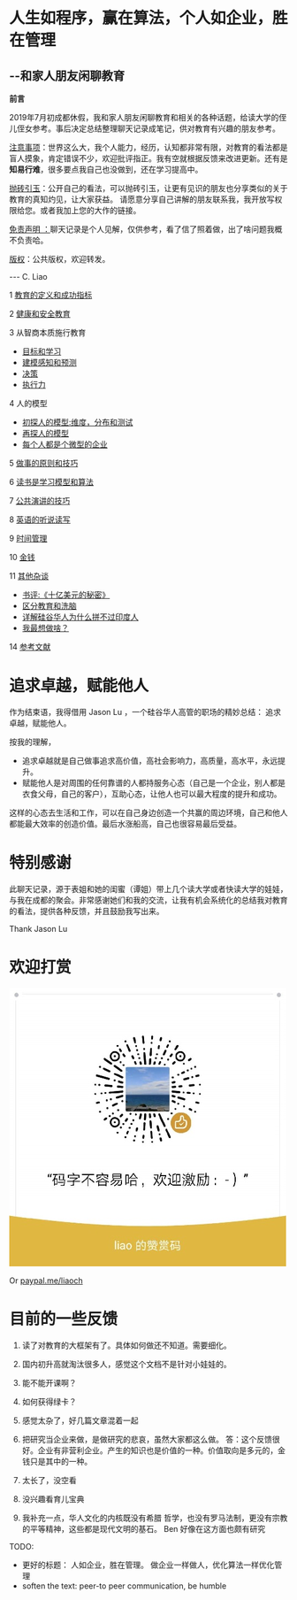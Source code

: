 # 人生如程序，赢在算法，个人如企业，胜在管理

## --和家人朋友闲聊教育 

**前言**

2019年7月初成都休假，我和家人朋友闲聊教育和相关的各种话题，给读大学的侄儿侄女参考。事后决定总结整理聊天记录成笔记，供对教育有兴趣的朋友参考。 

<span style="text-decoration:underline;">注意事项</span>：世界这么大，我个人能力，经历，认知都非常有限，对教育的看法都是盲人摸象，肯定错误不少，欢迎批评指正。我有空就根据反馈来改进更新。还有是**知易行难**，很多要点我自己也没做到，还在学习提高中。

<span style="text-decoration:underline;">抛砖引玉</span>：公开自己的看法，可以抛砖引玉，让更有见识的朋友也分享类似的关于教育的真知灼见，让大家获益。 请愿意分享自己讲解的朋友联系我，我开放写权限给您。或者我加上您的大作的链接。

<span style="text-decoration:underline;">免责声明 ：</span>聊天记录是个人见解，仅供参考，看了信了照着做，出了啥问题我概不负责哈。

<span style="text-decoration:underline;">版权</span>：公共版权，欢迎转发。

---  C. Liao


1 [教育的定义和成功指标](chapters/definition.md)

2 [健康和安全教育](chapters/healthAndsafety.md)

3 从智商本质施行教育
  * [目标和学习](chapters/educationOnIntelligence.md)
  * [建模感知和预测](chapters/educationOnIntelligence2.md)
  * [决策](chapters/educationOnIntelligence3.md)
  * [执行力](chapters/educationOnIntelligence4.md)

4 人的模型
  * [初探人的模型:维度，分布和测试](chapters/modelOfHuman.md)
  * [再探人的模型](chapters/modelOfHuman2.md) 
  * [每个人都是个微型的企业](chapters/modelOfPersonCorporation.md)

5 [做事的原则和技巧](chapters/algorithmOfDoingThings.md)

6 [读书是学习模型和算法](chapters/readingBooks.md)

7 [公共演讲的技巧](chapters/publicSpeaking.md)

8 [英语的听说读写](chapters/english.md)

9 [时间管理](chapters/timeManagement.md)

10 [金钱](chapters/money.md)

11 [其他杂谈](chapters/others.md)
 * [书评:《十亿美元的秘密》](chapters/bookReview-billionDollarSecret.md)
 * [区分教育和洗脑](chapters/brainwash.md)
 * [详解硅谷华人为什么拼不过印度人](chapters/limitationsOfChinese.md)
 * [我最想做啥？](chapters/whatIWant.md)
 
14 [参考文献](chapters/references.md)

# 追求卓越，赋能他人

作为结束语，我得借用 Jason Lu ，一个硅谷华人高管的职场的精妙总结： 追求卓越，赋能他人。

按我的理解， 
*   追求卓越就是自己做事追求高价值，高社会影响力，高质量，高水平，永远提升。 
*   赋能他人是对周围的任何靠谱的人都持服务心态（自己是一个企业，别人都是衣食父母，自己的客户），互助心态，让他人也可以最大程度的提升和成功。 

这样的心态去生活和工作，可以在自己身边创造一个共赢的周边环境，自己和他人都能最大效率的创造价值。最后水涨船高，自己也很容易最后受益。


# 特别感谢

此聊天记录，源于表姐和她的闺蜜（谭姐）带上几个读大学或者快读大学的娃娃，与我在成都的聚会。非常感谢她们和我的交流，让我有机会系统化的总结我对教育的看法，提供各种反馈，并且鼓励我写出来。

Thank Jason Lu


# 欢迎打赏

![alt_text](chapters/images/wechat-pay-Liao.jpg "image_tooltip")


Or [paypal.me/liaoch](http://paypal.me/liaoch)

# 目前的一些反馈

1. 读了对教育的大框架有了。具体如何做还不知道。需要细化。

2. 国内初升高就淘汰很多人，感觉这个文档不是针对小娃娃的。

3. 能不能开课啊？

4. 如何获得绿卡？

5. 感觉太杂了，好几篇文章混着一起

6. 把研究当企业来做，是做研究的悲哀，虽然大家都这么做。 答：这个反馈很好。企业有非营利企业。产生的知识也是价值的一种。价值取向是多元的，金钱只是其中的一种。

7. 太长了，没空看

8. 没兴趣看育儿宝典

9. 我补充一点，华人文化的内核既没有希腊 哲学，也没有罗马法制，更没有宗教的平等精神，这些都是现代文明的基石。  Ben 好像在这方面也颇有研究

TODO:
* 更好的标题： 人如企业，胜在管理。 做企业一样做人，优化算法一样优化管理
* soften the text: peer-to peer communication, be humble
